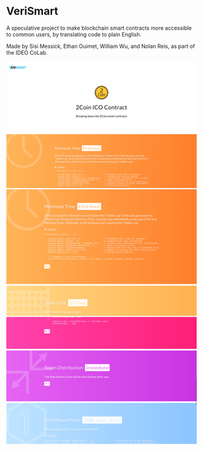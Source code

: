 # VeriSmart

A speculative project to make blockchain smart contracts more accessible to common users, by translating code to plain English.

Made by Sisi Messick, Ethan Ouimet, William Wu, and Nolan Reis, as part of the IDEO CoLab.

![](Screenshot%202017-06-22%20at%2017.48.00.png)
![](Screenshot%202017-06-22%20at%2017.48.19.png)
![](Screenshot%202017-06-22%20at%2017.49.07.png)

